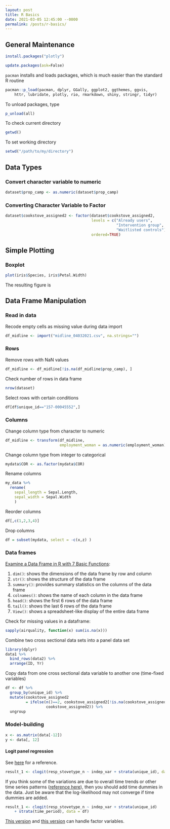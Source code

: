 ```yaml
---
layout: post
title: R Basics
date: 2021-03-05 12:45:00 --0000
permalink: /posts/r-basics/
---
```


## General Maintenance
```r
install.packages("plotly")
```
```r
update.packages(ask=False)
```

`pacman` installs and loads packages, which is much easier than the standard R routine
```r
pacman::p_load(pacman, dplyr, GGally, ggplot2, ggthemes, ggvis, 
    httr, lubridate, plotly, rio, rmarkdown, shiny, stringr, tidyr)
```

To unload packages, type
```r
p_unload(all)
```

To check current directory
```r
getwd()
```

To set working directory
```r
setwd("/path/to/my/directory")
```
## Data Types
### Convert character variable to numeric
```r
dataset$prop_camp <- as.numeric(dataset$prop_camp)
```

### Converting Character Variable to Factor
```r
dataset$cookstove_assigned2 <- factor(dataset$cookstove_assigned2, 
                                      levels = c("Already users", 
                                                 "Intervention group",
                                                 "Waitlisted controls"),
                                      ordered=TRUE)
```


## Simple Plotting
### Boxplot
```r
plot(iris$Species, iris$Petal.Width)
```

The resulting figure is


## Data Frame Manipulation
### Read in data
Recode empty cells as missing value during data import
```r
df_midline <- import("midline_04032021.csv", na.strings="")
```

### Rows
Remove rows with NaN values
```r
df_midline <- df_midline[!is.na(df_midline$prop_camp), ]
```

Check number of rows in data frame
```r
nrow(dataset)
```

Select rows with certain conditions
```r
df[df$unique_id=="157-00045552",]
```

### Columns

Change column type from character to numeric
```r
df_midline <- transform(df_midline, 
                        employment_woman = as.numeric(employment_woman))
```

Change column type from integer to categorical
```r
mydata$COR <- as.factor(mydata$COR)
```

Rename columns
```r
my_data %>% 
  rename(
    sepal_length = Sepal.Length,
    sepal_width = Sepal.Width
    )
```

Reorder columns
```r
df[,c(1,2,3,4)]
```

Drop columns
```r
df = subset(mydata, select = -c(x,z) )
```

### Data frames
[Examine a Data Frame in R with 7 Basic Functions](https://rveryday.wordpress.com/2016/11/29/examine-a-data-frame-in-r-with-7-basic-functions/):
1. `dim()`: shows the dimensions of the data frame by row and column
2. `str()`: shows the structure of the data frame
3. `summary()`: provides summary statistics on the columns of the data frame
4. `colnames()`: shows the name of each column in the data frame
5. `head()`: shows the first 6 rows of the data frame
6. `tail()`: shows the last 6 rows of the data frame
7. `View()`: shows a spreadsheet-like display of the entire data frame

Check for missing values in a dataframe:
```r
sapply(airquality, function(x) sum(is.na(x)))
```

Combine two cross sectional data sets into a panel data set
```r
library(dplyr)
data1 %>%
  bind_rows(data2) %>%
  arrange(ID, Yr)
```
Copy data from one cross sectional data variable to another one (time-fixed variables)
```r
df <- df %>%
  group_by(unique_id) %>%
  mutate(cookstove_assigned2 
         = ifelse(n()==2, cookstove_assigned2[!is.na(cookstove_assigned2)],
                  cookstove_assigned2)) %>%
  ungroup
```

### Model-building
```r
x <- as.matrix(data[-12])
y <- data[, 12]
```

#### Logit panel regression

See [here](https://data.princeton.edu/wws509/r/fixedRandom3) for a reference.
```r
result_1 <- clogit(resp_stovetype_n ~ indep_var + strata(unique_id), data = df)
```
If you think some of the variations are due to overall time trends or other time series patterns ([reference here](https://www.statalist.org/forums/forum/general-stata-discussion/general/228950-time-fixed-effects)), then you should add time dummies in the data. Just be aware that the log-likelihood may not converge if time dummies are added.
```r
result_1 <- clogit(resp_stovetype_n ~ indep_var + strata(unique_id) 
    + strata(time_period), data = df)
```

[This version](https://stats.idre.ucla.edu/r/dae/mixed-effects-logistic-regression/) and [this version](https://uc-r.github.io/logistic_regression) can handle factor variables.